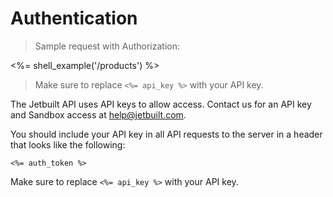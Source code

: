 # Authentication

> Sample request with Authorization:

<%= shell_example('/products') %>

> Make sure to replace `<%= api_key %>` with your API key.

The Jetbuilt API uses API keys to allow access. Contact us for an API key and Sandbox access
at [help@jetbuilt.com](mailto:help@jetbuilt.com).

You should include your API key in all API requests to the server in a header that looks like the
following:

`<%= auth_token %>`

<aside class="notice">
  Make sure to replace <code><%= api_key %></code> with your API key.
</aside>
